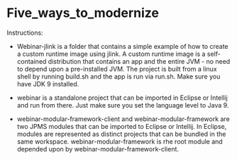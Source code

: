 # Five_ways_to_modernize

Instructions:
 - Webinar-jlink is a folder that contains a simple example of how to create a custom runtime image using jlink. A custom runtime image is a self-contained distribution that contains an app and the entire JVM - no need to depend upon a pre-installed JVM. The project is built from a linux shell by running build.sh and the app is run via run.sh. Make sure you have JDK 9 installed.

 - webinar is a standalone project that can be imported in Eclipse or Intellij and run from there. Just make sure you set the language level to Java 9.

 - webinar-modular-framework-client and webinar-modular-framework are two JPMS modules that can be imported to Eclipse or Intellij. In Eclipse, modules are represented as distinct projects that can be bundled in the same workspace. webinar-modular-framework is rhe root module and depended upon by webinar-modular-framework-client.
